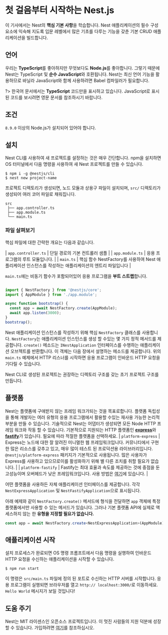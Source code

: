 # 첫 걸음부터 시작하는 Nest.js
이 기사에서는 Nest의 **핵심 기본 사항**을 학습합니다. Nest 애플리케이션의 필수 구성 요소에 익숙해 지도록 입문 레벨에서 많은 기초를 다루는 기능을 갖춘 기본 CRUD 애플리케이션을 빌드합니다.
## 언어
우리는 **TypeScript**를 좋아하지만 무엇보다도 **Node.js**를 좋아합니다. 그렇기 때문에 Nest는 TypeScript 및 **순수 JavaScript**와 호환됩니다. Nest는 최신 언어 기능을 활용하므로 바닐라 JavaScript와 함께 사용하려면 Babel 컴파일러가 필요합니다.

?> 한국어 문서에서는 **TypeScript** 코드만을 표시하고 있습니다. JavaScript로 표시된 코드를 보시려면 영문 문서를 참조하시기 바랍니다. 
## 조건
`8.9.0` 이상의 Node.js가 설치되어 있어야 합니다.
## 설치
Nest CLI를 사용하여 새 프로젝트를 설정하는 것은 매우 간단합니다. npm을 설치하면 OS 터미널에서 다음 명령을 사용하여 새 Nest 프로젝트를 만들 수 있습니다.
```shell script
$ npm i -g @nestjs/cli
$ nest new project-name
```

프로젝트 디렉토리가 생성되면, 노드 모듈과 상용구 파일이 설치되며, `src/` 디렉토리가 생성되어 여러 코어 파일로 채워집니다.
```
src
 ├── app.controller.ts
 ├── app.module.ts
 └── main.ts
```

### 파일 살펴보기
핵심 파일에 대한 간략한 개요는 다음과 같습니다.

| `app.controller.ts` | 단일 경로의 기본 컨트롤러 샘플                                                                          |
| `app.module.ts`     | 응용 프로그램의 루트 모듈입니다.                                                                        |
| `main.ts`           | 핵심 함수 NestFactory를 사용하여 Nest 애플리케이션 인스턴스를 작성하는 애플리케이션의 엔트리 파일입니다 |

`main.ts`에는 비동기 함수가 포함되어있어 응용 프로그램을 **부트 스트랩**합니다.
```typescript

import { NestFactory } from '@nestjs/core';
import { AppModule } from './app.module';

async function bootstrap() {
  const app = await NestFactory.create(AppModule);
  await app.listen(3000);
}
bootstrap();
```

Nest 애플리케이션 인스턴스를 작성하기 위해 핵심 `NestFactory` 클래스를 사용합니다. `NestFactory`는 애플리케이션 인스턴스를 생성 할 수있는 몇 가지 정적 메서드를 제공합니다. `create()` 메소드는 `INestApplication` 인터페이스를 수행하는 애플리케이션 오브젝트를 반환합니다. 이 객체는 다음 장에서 설명하는 메소드를 제공합니다. 위의 `main.ts` 예제에서 HTTP 리스너를 시작하면 응용 프로그램이 인바운드 HTTP 요청을 기다릴 수 있습니다.

Nest CLI로 생성된 프로젝트는 권장하는 디렉토리 구조를 갖는 초기 프로젝트 구조를 만듭니다.

## 플랫폼
Nest는 플랫폼에 구애받지 않는 프레임 워크가되는 것을 목표로합니다. 플랫폼 독립성을 통해 개발자는 여러 유형의 응용 프로그램에서 활용할 수있는 재사용 가능한 논리적 부분을 만들 수 있습니다. 기술적으로 Nest는 어댑터가 생성되면 모든 Node HTTP 프레임 워크와 작동 할 수 있습니다. 기본적으로 지원되는 HTTP 플랫폼인 [**express**](https://expressjs.com/)와 [**fastify**](https://www.fastify.io/)가 있습니다. 필요에 따라 적절한 플랫폼을 선택하세요.
| `platform-express` | Express는 노드에 대한 잘 알려진 미니멀한 웹 프레임워크입니다. 커뮤니티에서 구현한 많은 리소스를 갖추고 있고, 매우 많이 테스트 된 프로덕션용 라이브러리입니다. `@nestjs/platform-express` 패키지가 기본적으로 사용됩니다. 많은 사용자가 Express를 사용하고 있으므로이를 활성화하기 위해 별 다른 조치를 취할 필요가 없습니다. |
| `platform-fastify`     | Fastify는 최대 효율과 속도를 제공하는 것에 중점을 둔 고성능이며 오버헤드가 낮은 프레임워크입니다. 사용 방법은 [여기](https://docs.nestjs.com/techniques/performance)에 있습니다. |

어떤 플랫폼을 사용하든 자체 애플리케이션 인터페이스를 제공합니다. 각각 `NestExpressApplication` 및 `NestFastifyApplication`으로 표시됩니다.

아래 예제와 같이 `NestFactory.create()` 메서드에 형식을 전달하면 `app` 객체에 특정 플랫폼에서만 사용할 수 있는 메서드가 있습니다. 그러나 기본 플랫폼 API에 실제로 액세스하지 않는 한 **유형을 지정할 필요가 없습니다.**

```typescript
const app = await NestFactory.create<NestExpressApplication>(AppModule);
```

## 애플리케이션 시작
설치 프로세스가 완료되면 OS 명령 프롬프트에서 다음 명령을 실행하여 인바운드 HTTP 요청을 수신하는 애플리케이션을 시작할 수 있습니다.
```shell script
$ npm run start
```
이 명령은 `src/main.ts` 파일에 정의 된 포트로 수신하는 HTTP 서버를 시작합니다. 응용 프로그램이 실행되면 브라우저를 열고 `http:// localhost:3000/`로 이동하세요. `Hello World` 메시지가 보일 것입니다!

## 도움 주기
Nest는 MIT 라이센스인 오픈소스 프로젝트입니다. 이 멋진 사람들의 지원 덕분에 성장할 수 있습니다. 가입하려면 [여기](https://docs.nestjs.com/support)를 참조하십시오.
